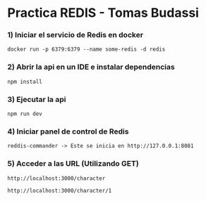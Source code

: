 # Practica REDIS - Tomas Budassi

### 1) Iniciar el servicio de Redis en docker
```
docker run -p 6379:6379 --name some-redis -d redis
```
### 2) Abrir la api en un IDE e instalar dependencias
```
npm install
```

### 3) Ejecutar la api
```
npm run dev
```

### 4) Iniciar panel de control de Redis
```
reddis-commander -> Este se inicia en http://127.0.0.1:8081
```

### 5) Acceder a las URL (Utilizando GET)
```
http://localhost:3000/character
```
```
http://localhost:3000/character/1
```
